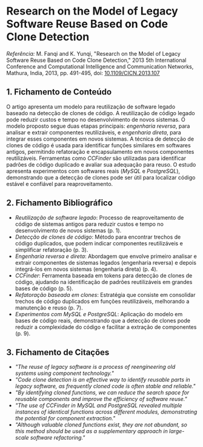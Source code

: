 # Research on the Model of Legacy Software Reuse Based on Code Clone Detection

_Referência:_
M. Fanqi and K. Yunqi, "Research on the Model of Legacy Software Reuse Based on Code Clone Detection," 2013 5th International Conference and Computational Intelligence and Communication Networks, Mathura, India, 2013, pp. 491-495, doi: [10.1109/CICN.2013.107](https://doi.org/10.1109/CICN.2013.107)

## 1. Fichamento de Conteúdo

O artigo apresenta um modelo para reutilização de software legado baseado na detecção de clones de código. A reutilização de código legado pode reduzir custos e tempo no desenvolvimento de novos sistemas. O modelo proposto segue duas etapas principais: _engenharia reversa_, para analisar e extrair componentes reutilizáveis, e _engenharia direta_, para integrar esses componentes em novos sistemas. A técnica de detecção de clones de código é usada para identificar funções similares em softwares antigos, permitindo refatoração e encapsulamento em novos componentes reutilizáveis. Ferramentas como *CCFinder* são utilizadas para identificar padrões de código duplicado e avaliar sua adequação para reuso. O estudo apresenta experimentos com softwares reais (*MySQL* e *PostgreSQL*), demonstrando que a detecção de clones pode ser útil para localizar código estável e confiável para reaproveitamento.

## 2. Fichamento Bibliográfico

* _Reutilização de software legado_: Processo de reaproveitamento de código de sistemas antigos para reduzir custos e tempo no desenvolvimento de novos sistemas (p. 1).
* _Detecção de clones de código_: Método para encontrar trechos de código duplicados, que podem indicar componentes reutilizáveis e simplificar refatoração (p. 3).
* _Engenharia reversa e direta_: Abordagem que envolve primeiro analisar e extrair componentes de sistemas legados (engenharia reversa) e depois integrá-los em novos sistemas (engenharia direta) (p. 4).
* _CCFinder_: Ferramenta baseada em tokens para detecção de clones de código, ajudando na identificação de padrões reutilizáveis em grandes bases de código (p. 5).
* _Refatoração baseada em clones_: Estratégia que consiste em consolidar trechos de código duplicados em funções reutilizáveis, melhorando a manutenção e reuso (p. 7).
* _Experimentos com MySQL e PostgreSQL_: Aplicação do modelo em bases de código reais, demonstrando que a detecção de clones pode reduzir a complexidade do código e facilitar a extração de componentes (p. 9).

## 3. Fichamento de Citações

* _"The reuse of legacy software is a process of reengineering old systems using component technology."_
* _"Code clone detection is an effective way to identify reusable parts in legacy software, as frequently cloned code is often stable and reliable."_
* _"By identifying cloned functions, we can reduce the search space for reusable components and improve the efficiency of software reuse."_
* _"The use of CCFinder in MySQL and PostgreSQL revealed multiple instances of identical functions across different modules, demonstrating the potential for component extraction."_
* _"Although valuable cloned functions exist, they are not abundant, so this method should be used as a supplementary approach in large-scale software refactoring."_
